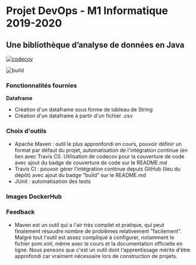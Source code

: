 # Projet DevOps - M1 Informatique 2019-2020
## Une bibliothèque d’analyse de données en Java


[![codecov](https://codecov.io/gh/ViroFire/ProjetDevops/branch/develop/graph/badge.svg?token=Q7TUFZY53B)](https://codecov.io/gh/ViroFire/ProjetDevops)

![build](https://travis-ci.com/ViroFire/ProjetDevops.svg?token=FXtNVbUpNMLYMFx4sVxD&branch=AffichageDataframe)


### Fonctionnalités fournies
**Dataframe**
- Création d'un dataframe sous forme de tableau de String
- Création d'un dataframe à partir d'un fichier .csv


### Choix d'outils
- Apache Maven : outil le plus appronfondi en cours, pouvoir définir un format par défaut du projet, automatisation de l'intégration continue (en lien avec Travis CI). Utilisation de codecov pour la couverture de code avec ajout du badge de couverture de code sur le README.md
- Travis CI : pouvoir gérer l'intégration continue depuis GitHub (lieu du dépôt) avec ajout du badge "build" sur le README.md
- JUnit : automatisation des tests


### Images DockerHub


### Feedback
- Maven est un outil qui a l'air très complet et pratique, qui peut finalement résoudre nombre de problèmes relativement "facilement". Malgré tout l'outil est assez compliqué à configurer, notamment le fichier pom.xml, même avec le cours et la documentation officielle en ligne. Nous pensons que c'est un outil dont l'apprentissage mérite d'être approfondi car vraiment nécessaire lors de construction de projets.
